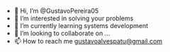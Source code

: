 - 👋 Hi, I’m @GustavoPereira05
- 👀 I’m interested in solving your problems
- 🌱 I’m currently learning systems development
- 💞️ I’m looking to collaborate on ...
- 📫 How to reach me gustavoalvespatu@gmail.com

<!---
GustavoPereira05/GustavoPereira05 is a ✨ special ✨ repository because its `README.md` (this file) appears on your GitHub profile.
You can click the Preview link to take a look at your changes.
--->
